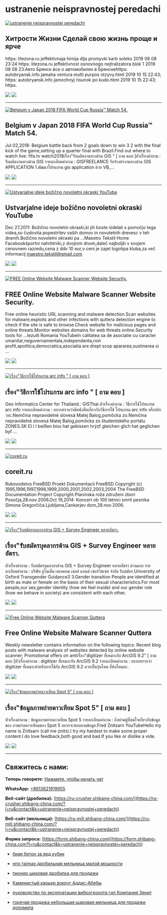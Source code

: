 # ustranenie neispravnostej peredachi

<a href="https://swt.shibang-china.com/?l=ru&img&k=ustranenie+neispravnostej+peredachi" target="_blank">![ustranenie neispravnostej peredachi](http://static.shibang-china.com/all-800x300/477.jpg)</a>

## Хитрости Жизни Cделай свою жизнь проще и ярче
https: litezona.ru jeffektivnaja himija dlja promyvki karb soleks 2019 08 08 23:24 https: litezona.ru jeffektivnost osnovnogo nejtralizatora blok 1 2019 08 08 23.Авто Брянск все о автомобилях в Брянскеhttps: autobryansk.info jamaha ventura multi purpos otzyvy.html 2019 10 15 22:43; https: autobryansk.info jamochnyj risunok po kudo.html 2019 10 15 22:43; https.


<a href="https://whatsapp.shibangsoft.com/WhatsApp.php" target="_blank" title="WhatsApp">![](http://static.shibang-china.com/icon/whatsapp.png)</a> <a href="https://swt.shibang-china.com/?l=ru&icon&k=ustranenie+neispravnostej+peredachi" target="_blank">![](http://static.shibang-china.com/icon/chat-ru.png)</a>

---

<a href="https://swt.shibang-china.com/?l=ru&img&k=ustranenie+neispravnostej+peredachi" target="_blank">![Belgium v Japan 2018 FIFA World Cup Russia™ Match 54.](http://static.shibang-china.com/all-800x300/627.jpg)</a>

## Belgium v Japan 2018 FIFA World Cup Russia™ Match 54.
Jul 02,2018· Belgium battle back from 2 goals down to win 3 2 with the final kick of the game,setting up a quarter final with Brazil.Find out where to watch live: fifa.tv watch2018เรื่อง"รับผลิตงานทางด้าน GIS " [ ถาม ตอบ ]หัวเรื่องคำถาม : รับผลิตงานทางด้าน GIS รายละเอียดคำถาม : GISFREELANCE รับจ้างทำงานทางด้าน GIS APPLICATION 1.พัฒนาโปรแกรม gis application ด้วย VB,…


<a href="https://whatsapp.shibangsoft.com/WhatsApp.php" target="_blank" title="WhatsApp">![](http://static.shibang-china.com/icon/whatsapp.png)</a> <a href="https://swt.shibang-china.com/?l=ru&icon&k=ustranenie+neispravnostej+peredachi" target="_blank">![](http://static.shibang-china.com/icon/chat-ru.png)</a>

---

<a href="https://swt.shibang-china.com/?l=ru&img&k=ustranenie+neispravnostej+peredachi" target="_blank">![Ustvarjalne ideje božično novoletni okraski YouTube](http://static.shibang-china.com/all-800x300/371.jpg)</a>

## Ustvarjalne ideje božično novoletni okraski YouTube
Dec 27,2011· Božično novoletni okraski,ki jih boste izdelali s pomočjo tega videa,so čudovita popestritev vaših domov in novoletnih drevesc v teh dnenih.Božično novoletni okraski pa …Maestro Tekstil Home Facebookšportni nahrbtniki,z dvojnim dnom,daleč najboljši v svojem cenovnem razredu,cena z ddv 10 eur,v ceni je zajet logotipa kluba,za več informacij maestro.tekstil@gmail.com


<a href="https://whatsapp.shibangsoft.com/WhatsApp.php" target="_blank" title="WhatsApp">![](http://static.shibang-china.com/icon/whatsapp.png)</a> <a href="https://swt.shibang-china.com/?l=ru&icon&k=ustranenie+neispravnostej+peredachi" target="_blank">![](http://static.shibang-china.com/icon/chat-ru.png)</a>

---

<a href="https://swt.shibang-china.com/?l=ru&img&k=ustranenie+neispravnostej+peredachi" target="_blank">![FREE Online Website Malware Scanner Website Security.](http://static.shibang-china.com/all-800x300/928.jpg)</a>

## FREE Online Website Malware Scanner Website Security.
Free online heuristic URL scanning and malware detection.Scan websites for malware,exploits and other infections with quttera detection engine to check if the site is safe to browse.Check website for malicious pages and online threats.Monitor websites domains for web threats online.Security tools for …Iezuiti Romania YouTubeIn calitatea sa de asociatie cu caracter umanitar,neguvernamentala,independenta,non profit,apolitica,democratica,asociatia are drept scop apararea,sustinerea si …


<a href="https://whatsapp.shibangsoft.com/WhatsApp.php" target="_blank" title="WhatsApp">![](http://static.shibang-china.com/icon/whatsapp.png)</a> <a href="https://swt.shibang-china.com/?l=ru&icon&k=ustranenie+neispravnostej+peredachi" target="_blank">![](http://static.shibang-china.com/icon/chat-ru.png)</a>

---

<a href="https://swt.shibang-china.com/?l=ru&img&k=ustranenie+neispravnostej+peredachi" target="_blank">![เรื่อง"วิธีการใช้โปรแกรม arc info " [ ถาม ตอบ ]](http://static.shibang-china.com/all-800x300/949.jpg)</a>

## เรื่อง"วิธีการใช้โปรแกรม arc info " [ ถาม ตอบ ]
Geo Informatics Center for Thailand.: GISThai.หัวเรื่องคำถาม : วิธีการใช้โปรแกรม arc info รายละเอียดคำถาม : อยากทราบว่ามีหนังสือเกี่ยวกับวิธีการใช้ โปรแกรม arc info หรือปล่าวค่ะ.Nemčina nepravidelné slovesá Matej Balog,pomôcka zo.Nemčina nepravidelné slovesá Matej Balog,pomôcka zo študentského portálu ZONES.SK EI I I beißen biss hat gebissen hrýzť gleichen glich hat geglichen byť …


<a href="https://whatsapp.shibangsoft.com/WhatsApp.php" target="_blank" title="WhatsApp">![](http://static.shibang-china.com/icon/whatsapp.png)</a> <a href="https://swt.shibang-china.com/?l=ru&icon&k=ustranenie+neispravnostej+peredachi" target="_blank">![](http://static.shibang-china.com/icon/chat-ru.png)</a>

---

<a href="https://swt.shibang-china.com/?l=ru&img&k=ustranenie+neispravnostej+peredachi" target="_blank">![coreit.ru](http://static.shibang-china.com/all-800x300/956.jpg)</a>

## coreit.ru
Rukovodstvo FreeBSD Proekt Dokumentacii FreeBSD Copyright (c) 1995,1996,1997,1998,1999,2000,2001,2002,2003,2004 The FreeBSD Documentation Project Copyright.Planinska roža združeni zbori Posočja,28.nov.2006.Oct 19,2014· Koncert ob 100 letnici smrti pesnika Simona Gregorčiča.Ljubljana,Cankarjev dom,28.nov.2006.


<a href="https://whatsapp.shibangsoft.com/WhatsApp.php" target="_blank" title="WhatsApp">![](http://static.shibang-china.com/icon/whatsapp.png)</a> <a href="https://swt.shibang-china.com/?l=ru&icon&k=ustranenie+neispravnostej+peredachi" target="_blank">![](http://static.shibang-china.com/icon/chat-ru.png)</a>

---

<a href="https://swt.shibang-china.com/?l=ru&img&k=ustranenie+neispravnostej+peredachi" target="_blank">![เรื่อง"รับสมัครบุคลากรด้าน GIS + Survey Engineer หลายอัตรา.](http://static.shibang-china.com/all-800x300/1001.jpg)</a>

## เรื่อง"รับสมัครบุคลากรด้าน GIS + Survey Engineer หลายอัตรา.
หัวเรื่องคำถาม : รับสมัครบุคลากรด้าน GIS + Survey Engineer หลายอัตรา ด่วนมาก รายละเอียดคำถาม : บริษัท ยูไนเต็ด เทเลคอม เซลส์ แอนด์ เซอร์วิสเซส จำกัด รับสมัคร.University of Oxford Transgender Guidance3 3.Gender transition People are identified at birth as male or female on the basis of their sexual characteristics.For most people,our sex,gender identity (how we feel inside) and our gender role (how we behave in society) are consistent with each other.


<a href="https://whatsapp.shibangsoft.com/WhatsApp.php" target="_blank" title="WhatsApp">![](http://static.shibang-china.com/icon/whatsapp.png)</a> <a href="https://swt.shibang-china.com/?l=ru&icon&k=ustranenie+neispravnostej+peredachi" target="_blank">![](http://static.shibang-china.com/icon/chat-ru.png)</a>

---

<a href="https://swt.shibang-china.com/?l=ru&img&k=ustranenie+neispravnostej+peredachi" target="_blank">![Free Online Website Malware Scanner Quttera](http://static.shibang-china.com/all-800x300/660.jpg)</a>

## Free Online Website Malware Scanner Quttera
Weekly newsletter contains information on the following topics: Recent blog posts with malware analysis of websites detected by online website scanner; Promotional offers on antiเรื่อง"digitizer ที่เหมาะกับ ArcGIS 9.2" [ ถาม ตอบ ]หัวเรื่องคำถาม : digitizer ที่เหมาะกับ ArcGIS 9.2 รายละเอียดคำถาม : อยากทราบว่า digitizer ที่เหมาะสำหรับการใช้กับ ArcGIS 9.2 ควรเป็นรุ่นไหน ยี่ห้อไหนคะ.


<a href="https://whatsapp.shibangsoft.com/WhatsApp.php" target="_blank" title="WhatsApp">![](http://static.shibang-china.com/icon/whatsapp.png)</a> <a href="https://swt.shibang-china.com/?l=ru&icon&k=ustranenie+neispravnostej+peredachi" target="_blank">![](http://static.shibang-china.com/icon/chat-ru.png)</a>

---

<a href="https://swt.shibang-china.com/?l=ru&img&k=ustranenie+neispravnostej+peredachi" target="_blank">![เรื่อง"ข้อมูลภาพถ่ายดาวเทียม Spot 5" [ ถาม ตอบ ]](http://static.shibang-china.com/all-800x300/671.jpg)</a>

## เรื่อง"ข้อมูลภาพถ่ายดาวเทียม Spot 5" [ ถาม ตอบ ]
หัวเรื่องคำถาม : ข้อมูลภาพถ่ายดาวเทียม Spot 5 รายละเอียดคำถาม : ถึงท่านผู้ที่สนใจเกี่ยวกับข้อมูลของ ภาพถ่ายดาวเทียมของ Spot 5 อยากจะสอบถามข้อมูล.Fred Znitsarn YouTubeHello my name is Znitsarn (call me znits).I try my hardest to make some proper content.I do love feedback,both good and bad.If you like or dislike a vide.


<a href="https://whatsapp.shibangsoft.com/WhatsApp.php" target="_blank" title="WhatsApp">![](http://static.shibang-china.com/icon/whatsapp.png)</a> <a href="https://swt.shibang-china.com/?l=ru&icon&k=ustranenie+neispravnostej+peredachi" target="_blank">![](http://static.shibang-china.com/icon/chat-ru.png)</a>

---
## Свяжитесь с нами:

**Теперь говорите:** [Нажмите, чтобы начать чат](https://swt.shibang-china.com?l=ru&contact&k=ustranenie+neispravnostej+peredachi)

**WhatsApp:**  [+8613621919955](https://whatsapp.shibangsoft.com/WhatsApp.php)

**Веб-сайт (дробилка):** [https://ru-crusher.shibang-china.com/](https://ru-crusher.shibang-china.com/?l=ru&contact&k=ustranenie+neispravnostej+peredachi)

**Веб-сайт (мельница):** [https://ru-mill.shibang-china.com/](https://ru-mill.shibang-china.com/?l=ru&contact&k=ustranenie+neispravnostej+peredachi)

**Форма запроса:** [https://form.shibang-china.com](https://form.shibang-china.com?l=ru&contact&k=ustranenie+neispravnostej+peredachi)

* [биая бетон за ярд кубик](../18/%D0%B1%D0%B8%D0%B0%D1%8F%20%D0%B1%D0%B5%D1%82%D0%BE%D0%BD%20%D0%B7%D0%B0%20%D1%8F%D1%80%D0%B4%20%D0%BA%D1%83%D0%B1%D0%B8%D0%BA.md)

* [нпо талнах дробильная мельница малой мощности](../17/%D0%BD%D0%BF%D0%BE%20%D1%82%D0%B0%D0%BB%D0%BD%D0%B0%D1%85%20%D0%B4%D1%80%D0%BE%D0%B1%D0%B8%D0%BB%D1%8C%D0%BD%D0%B0%D1%8F%20%D0%BC%D0%B5%D0%BB%D1%8C%D0%BD%D0%B8%D1%86%D0%B0%20%D0%BC%D0%B0%D0%BB%D0%BE%D0%B9%20%D0%BC%D0%BE%D1%89%D0%BD%D0%BE%D1%81%D1%82%D0%B8.md)

* [пионер щековая дробилка для продажи](../17/%D0%BF%D0%B8%D0%BE%D0%BD%D0%B5%D1%80%20%D1%89%D0%B5%D0%BA%D0%BE%D0%B2%D0%B0%D1%8F%20%D0%B4%D1%80%D0%BE%D0%B1%D0%B8%D0%BB%D0%BA%D0%B0%20%D0%B4%D0%BB%D1%8F%20%D0%BF%D1%80%D0%BE%D0%B4%D0%B0%D0%B6%D0%B8.md)

* [Каменистый карьер вокруг Аддис-Абебы](../20/%D0%9A%D0%B0%D0%BC%D0%B5%D0%BD%D0%B8%D1%81%D1%82%D1%8B%D0%B9%20%D0%BA%D0%B0%D1%80%D1%8C%D0%B5%D1%80%20%D0%B2%D0%BE%D0%BA%D1%80%D1%83%D0%B3%20%D0%90%D0%B4%D0%B4%D0%B8%D1%81-%D0%90%D0%B1%D0%B5%D0%B1%D1%8B.md)

* [руководство по эксплуатации виброгрохота гил Компания Зенит](../16/%D1%80%D1%83%D0%BA%D0%BE%D0%B2%D0%BE%D0%B4%D1%81%D1%82%D0%B2%D0%BE%20%D0%BF%D0%BE%20%D1%8D%D0%BA%D1%81%D0%BF%D0%BB%D1%83%D0%B0%D1%82%D0%B0%D1%86%D0%B8%D0%B8%20%D0%B2%D0%B8%D0%B1%D1%80%D0%BE%D0%B3%D1%80%D0%BE%D1%85%D0%BE%D1%82%D0%B0%20%D0%B3%D0%B8%D0%BB%20%D0%9A%D0%BE%D0%BC%D0%BF%D0%B0%D0%BD%D0%B8%D1%8F%20%D0%97%D0%B5%D0%BD%D0%B8%D1%82.md)

* [горячая продажа небольшая шаровая мельница для продажи доломита](../17/%D0%B3%D0%BE%D1%80%D1%8F%D1%87%D0%B0%D1%8F%20%D0%BF%D1%80%D0%BE%D0%B4%D0%B0%D0%B6%D0%B0%20%D0%BD%D0%B5%D0%B1%D0%BE%D0%BB%D1%8C%D1%88%D0%B0%D1%8F%20%D1%88%D0%B0%D1%80%D0%BE%D0%B2%D0%B0%D1%8F%20%D0%BC%D0%B5%D0%BB%D1%8C%D0%BD%D0%B8%D1%86%D0%B0%20%D0%B4%D0%BB%D1%8F%20%D0%BF%D1%80%D0%BE%D0%B4%D0%B0%D0%B6%D0%B8%20%D0%B4%D0%BE%D0%BB%D0%BE%D0%BC%D0%B8%D1%82%D0%B0.md)